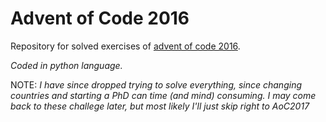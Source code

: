 # Advent of Code 2016
Repository for solved exercises of [advent of code 2016](http://adventofcode.com/2016). 

*Coded in python language.*

NOTE: *I have since dropped trying to solve everything, since changing countries and starting a PhD can time (and mind) consuming. I may come back to these challege later, but most likely I'll just skip right to AoC2017*
